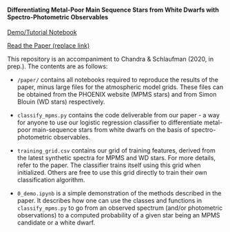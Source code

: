 #### Differentiating Metal-Poor Main Sequence Stars from White Dwarfs with Spectro-Photometric Observables

[Demo/Tutorial Notebook](https://dfm.io/nbview/?url=https%3A%2F%2Fgithub.com%2Fvedantchandra%2Fmpms%2Fblob%2Fmaster%2F0_demo.ipynb)

[Read the Paper (replace link)](https://vedantchandra.com)

This repository is an accompaniment to Chandra & Schlaufman (2020, in prep.). The contents are as follows:

- `/paper/` contains all notebooks required to reproduce the results of the paper, minus large files for the atmospheric model grids. These files can be obtained from the PHOENIX website (MPMS stars) and from Simon Blouin (WD stars) respectively. 

-  `classify_mpms.py` contains the code deliverable from our paper - a way for anyone to use our logistic regression classifier to differentiate metal-poor main-sequence stars from white dwarfs on the basis of spectro-photometric observables. 

- `training_grid.csv` contains our grid of training features, derived from the latest synthetic spectra for MPMS and WD stars. For more details, refer to the paper. The classifier trains itself using this grid when initialized. Others are free to use this grid directly to train their own classification algorithm. 

- `0_demo.ipynb` is a simple demonstration of the methods described in the paper. It describes how one can use the classes and functions in `classify_mpms.py` to go from an observed spectrum (and/or photometric observations) to a computed probability of a given star being an MPMS candidate or a white dwarf. 
